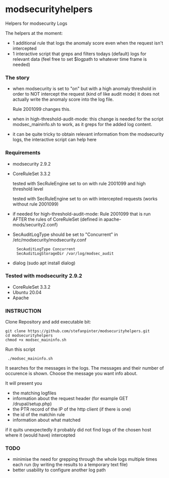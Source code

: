 # modsecurityhelpers
Helpers for modsecurity Logs

The helpers at the moment:
- 1 additional rule that logs the anomaly score even when the request isn't intercepted
- 1 interactive script that greps and filters todays (default) logs for relevant data (feel free to set $logpath to whatever time frame is needed)

### The story ### 
 - when modsecurity is set to "on" but with a high anomaly threshold in order to NOT intercept the request (kind of like audit mode) it does not actually write the anomaly score into the log file.

   Rule 2001099 changes this.
 - when in high-threshold-audit-mode: this change is needed for the script modsec_maininfo.sh to work, as it greps for the added log content.
 - it can be quite tricky to obtain relevant information from the modsecurity logs, the interactive script can help here


### Requirements ###
 - modsecurity 2.9.2
 - CoreRuleSet 3.3.2

   tested with SecRuleEngine set to on with rule 2001099 and high threshold level

   tested with SecRuleEngine set to on with intercepted requests (works without rule 2001099)
 - if needed for high-threshold-audit-mode: Rule 2001099 that is run AFTER the rules of CoreRuleSet (defined in apache-mods/security2.conf)
 - SecAuditLogType should be set to "Concurrent" in /etc/modsecurity/modsecurity.conf

```
     SecAuditLogType Concurrent
     SecAuditLogStorageDir /var/log/modsec_audit
```

 - dialog (sudo apt install dialog)

### Tested with modsecurity 2.9.2 ###
 - CoreRuleSet 3.3.2
 - Ubuntu 20.04
 - Apache


### INSTRUCTION ###

 Clone Repository and add executable bit:
```
git clone https://github.com/stefanpinter/modsecurityhelpers.git
cd modsecurityhelpers
chmod +x modsec_maininfo.sh
```

Run this script
```
 ./modsec_maininfo.sh
```

It searches for the messages in the logs.
The messages and their number of occurence is shown.
Choose the message you want info about.

It will present you 
- the matching logfiles
- information about the request header (for example GET /drupal/setup.php)
- the PTR record of the IP of the http client (if there is one)
- the id of the matchin rule
- information about what matched

if it quits unexpectedly it probably did not find logs of the chosen host where it (would have) intercepted

### TODO ###

  - minimise the need for grepping through the whole logs multiple times each run (by writing the results to a temporary text file)
  - better usability to configure another log path
